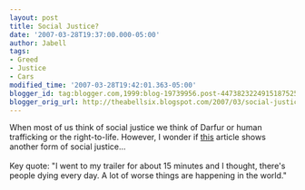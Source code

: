 ```yaml
---
layout: post
title: Social Justice?
date: '2007-03-28T19:37:00.000-05:00'
author: Jabell
tags:
- Greed
- Justice
- Cars
modified_time: '2007-03-28T19:42:01.363-05:00'
blogger_id: tag:blogger.com,1999:blog-19739956.post-4473823224915187525
blogger_orig_url: http://theabellsix.blogspot.com/2007/03/social-justice.html
---
```


When most of us think of social justice we think of Darfur or human trafficking or the right-to-life.   However, I wonder if <a href="http://sports.espn.go.com/rpm/news/story?seriesId=99&id=2814204&amp;campaign=rss&source=ESPNHeadlines">this</a> article shows another form of social justice...<br /><br />Key quote: "I went to my trailer for about 15 minutes and I thought, there's people dying every day.  A lot of worse things are happening in the world."